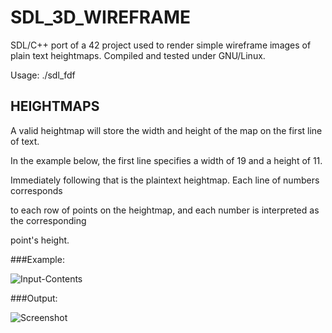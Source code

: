 # SDL_3D_WIREFRAME
SDL/C++ port of a 42 project used to render simple wireframe images of plain text heightmaps. Compiled and tested under GNU/Linux.

Usage: ./sdl_fdf <filename>

## HEIGHTMAPS

A valid heightmap will store the width and height of the map on the first line of text.

In the example below, the first line specifies a width of 19 and a height of 11.

Immediately following that is the plaintext heightmap. Each line of numbers corresponds

to each row of points on the heightmap, and each number is interpreted as the corresponding

point's height.

###Example:

![Input-Contents](https://i.imgur.com/V82pIMS.png)

###Output:

![Screenshot](https://i.imgur.com/h1RchDz.jpg)

